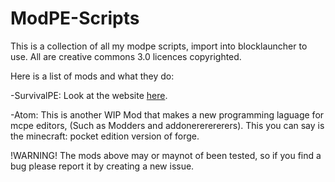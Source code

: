 # ModPE-Scripts
This is a collection of all my modpe scripts, import into blocklauncher to use. All are creative commons 3.0 licences copyrighted.

Here is a list of mods and what they do:

-SurvivalPE:
	Look at the website [here](http://crazywolfy23.github.io/minecraft/SurvivalPE/).
	
-Atom:
	This is another WIP Mod that makes a new programming laguage for mcpe editors, (Such as Modders and addonererererers).
	This you can say is the minecraft: pocket edition version of forge.
	
!WARNING!
  The mods above may or maynot of been tested, so if you find a bug please report it by creating a new issue.